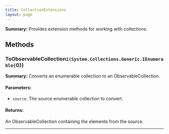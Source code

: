 ```yaml
---
title: CollectionExtensions
layout: page
---
```


**Summary:** Provides extension methods for working with collections.

## Methods

### ToObservableCollection``1(System.Collections.Generic.IEnumerable{``0})

**Summary:** Converts an enumerable collection to an ObservableCollection.

#### Parameters:
- `source`: The source enumerable collection to convert.

#### Returns:
An ObservableCollection containing the elements from the source.

---

